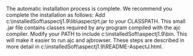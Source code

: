 The automatic installation process is complete. We recommend you complete the installation as follows:
Add c:\installedSoft\aspectj1.9\lib\aspectjrt.jar to your CLASSPATH. This small .jar file contains classes required by any program compiled with the ajc compiler.
Modify your PATH to include c:\installedSoft\aspectj1.9\bin. This will make it easier to run ajc and ajbrowser.
These steps are described in more detail in c:\installedSoft\aspectj1.9\README-AspectJ.html.
